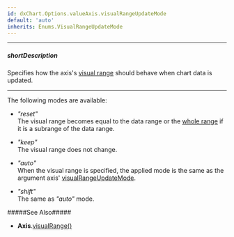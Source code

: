 ```yaml
---
id: dxChart.Options.valueAxis.visualRangeUpdateMode
default: 'auto'
inherits: Enums.VisualRangeUpdateMode
---
```

---
##### shortDescription
Specifies how the axis's [visual range](/api-reference/10%20UI%20Components/dxChart/1%20Configuration/valueAxis/visualRange '/Documentation/ApiReference/UI_Components/dxChart/Configuration/valueAxis/visualRange/') should behave when chart data is updated.

---
The following modes are available:

- *"reset"*     
The visual range becomes equal to the data range or the [whole range](/api-reference/10%20UI%20Components/dxChart/1%20Configuration/valueAxis/wholeRange '/Documentation/ApiReference/UI_Components/dxChart/Configuration/valueAxis/wholeRange/') if it is a subrange of the data range.

- *"keep"*      
The visual range does not change.

- *"auto"*      
When the visual range is specified, the applied mode is the same as the argument axis' [visualRangeUpdateMode](/api-reference/10%20UI%20Components/dxChart/1%20Configuration/argumentAxis/visualRangeUpdateMode.md '/Documentation/ApiReference/UI_Components/dxChart/Configuration/argumentAxis/#visualRangeUpdateMode').

- *"shift"*     
The same as *"auto"* mode.

#####See Also#####
- **Axis**.[visualRange()](/api-reference/10%20UI%20Components/dxChart/7%20Chart%20Elements/Axis/3%20Methods/visualRange().md '/Documentation/ApiReference/UI_Components/dxChart/Chart_Elements/Axis/Methods/#visualRange')
